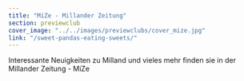 ```yaml
---
title: "MiZe - Millander Zeitung"
section: previewclub
cover_image: "../../images/previewclubs/cover_mize.jpg"
link: "/sweet-pandas-eating-sweets/"
---
```

Interessante Neuigkeiten zu Milland und vieles mehr finden sie in der Millander Zeitung - MiZe